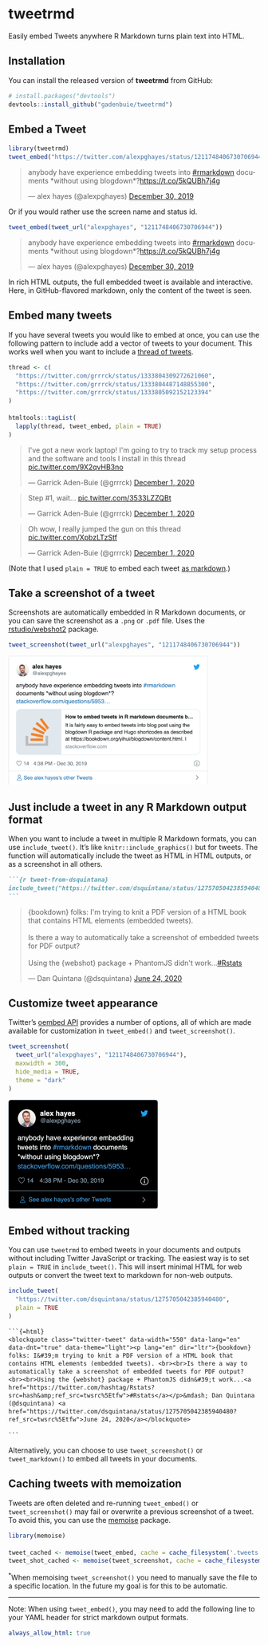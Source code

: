 
<!-- README.md is generated from README.Rmd. Please edit that file -->

# tweetrmd

<!-- badges: start -->
<!-- badges: end -->

Easily embed Tweets anywhere R Markdown turns plain text into HTML.

## Installation

You can install the released version of **tweetrmd** from GitHub:

``` r
# install.packages("devtools")
devtools::install_github("gadenbuie/tweetrmd")
```

## Embed a Tweet

``` r
library(tweetrmd)
tweet_embed("https://twitter.com/alexpghayes/status/1211748406730706944")
```

<blockquote class="twitter-tweet" data-width="550" data-lang="en" data-dnt="true" data-theme="light"><p lang="en" dir="ltr">anybody have experience embedding tweets into <a href="https://twitter.com/hashtag/rmarkdown?src=hash&amp;ref_src=twsrc%5Etfw">#rmarkdown</a> documents *without using blogdown*?<a href="https://t.co/5kQUBh7j4g">https://t.co/5kQUBh7j4g</a></p>&mdash; alex hayes (@alexpghayes) <a href="https://twitter.com/alexpghayes/status/1211748406730706944?ref_src=twsrc%5Etfw">December 30, 2019</a></blockquote>

Or if you would rather use the screen name and status id.

``` r
tweet_embed(tweet_url("alexpghayes", "1211748406730706944"))
```

<blockquote class="twitter-tweet" data-width="550" data-lang="en" data-dnt="true" data-theme="light"><p lang="en" dir="ltr">anybody have experience embedding tweets into <a href="https://twitter.com/hashtag/rmarkdown?src=hash&amp;ref_src=twsrc%5Etfw">#rmarkdown</a> documents *without using blogdown*?<a href="https://t.co/5kQUBh7j4g">https://t.co/5kQUBh7j4g</a></p>&mdash; alex hayes (@alexpghayes) <a href="https://twitter.com/alexpghayes/status/1211748406730706944?ref_src=twsrc%5Etfw">December 30, 2019</a></blockquote>

In rich HTML outputs, the full embedded tweet is available and
interactive. Here, in GitHub-flavored markdown, only the content of the
tweet is seen.

## Embed many tweets

If you have several tweets you would like to embed at once, you can use
the following pattern to include add a vector of tweets to your
document. This works well when you want to include a [thread of
tweets](https://gist.github.com/gadenbuie/33c350458305f4423f30c1274be63b34).

``` r
thread <- c(
  "https://twitter.com/grrrck/status/1333804309272621060",
  "https://twitter.com/grrrck/status/1333804487148855300", 
  "https://twitter.com/grrrck/status/1333805092152123394"
)

htmltools::tagList(
  lapply(thread, tweet_embed, plain = TRUE)
)
```

<blockquote class="twitter-tweet" data-width="550" data-lang="en" data-dnt="true" data-theme="light"><p lang="en" dir="ltr">I&#39;ve got a new work laptop! I&#39;m going to try to track my setup process and the software and tools I install in this thread <a href="https://t.co/9X2qvHB3no">pic.twitter.com/9X2qvHB3no</a></p>&mdash; Garrick Aden-Buie (@grrrck) <a href="https://twitter.com/grrrck/status/1333804309272621060?ref_src=twsrc%5Etfw">December 1, 2020</a></blockquote>

<blockquote class="twitter-tweet" data-width="550" data-lang="en" data-dnt="true" data-theme="light"><p lang="en" dir="ltr">Step #1, wait... <a href="https://t.co/3533LZZQBt">pic.twitter.com/3533LZZQBt</a></p>&mdash; Garrick Aden-Buie (@grrrck) <a href="https://twitter.com/grrrck/status/1333804487148855300?ref_src=twsrc%5Etfw">December 1, 2020</a></blockquote>

<blockquote class="twitter-tweet" data-width="550" data-lang="en" data-dnt="true" data-theme="light"><p lang="en" dir="ltr">Oh wow, I really jumped the gun on this thread <a href="https://t.co/XpbzLTzStf">pic.twitter.com/XpbzLTzStf</a></p>&mdash; Garrick Aden-Buie (@grrrck) <a href="https://twitter.com/grrrck/status/1333805092152123394?ref_src=twsrc%5Etfw">December 1, 2020</a></blockquote>

(Note that I used `plain = TRUE` to embed each tweet [as
markdown](#embed-without-tracking).)

## Take a screenshot of a tweet

Screenshots are automatically embedded in R Markdown documents, or you
can save the screenshot as a `.png` or `.pdf` file. Uses the
[rstudio/webshot2](https://github.com/rstudio/webshot2) package.

``` r
tweet_screenshot(tweet_url("alexpghayes", "1211748406730706944"))
```

<img src="man/figures/README-screenshot-1.png" width="400px" />

## Just include a tweet in any R Markdown output format

When you want to include a tweet in multiple R Markdown formats, you can
use `include_tweet()`. It’s like `knitr::include_graphics()` but for
tweets. The function will automatically include the tweet as HTML in
HTML outputs, or as a screenshot in all others.

```` markdown
```{r tweet-from-dsquintana}
include_tweet("https://twitter.com/dsquintana/status/1275705042385940480")
```
````

<blockquote class="twitter-tweet" data-width="550" data-lang="en" data-dnt="true" data-theme="light"><p lang="en" dir="ltr">{bookdown} folks: I&#39;m trying to knit a PDF version of a HTML book that contains HTML elements (embedded tweets). <br><br>Is there a way to automatically take a screenshot of embedded tweets for PDF output? <br><br>Using the {webshot} package + PhantomJS didn&#39;t work...<a href="https://twitter.com/hashtag/Rstats?src=hash&amp;ref_src=twsrc%5Etfw">#Rstats</a></p>&mdash; Dan Quintana (@dsquintana) <a href="https://twitter.com/dsquintana/status/1275705042385940480?ref_src=twsrc%5Etfw">June 24, 2020</a></blockquote>

## Customize tweet appearance

Twitter’s [oembed
API](https://developer.twitter.com/en/docs/tweets/post-and-engage/api-reference/get-statuses-oembed)
provides a number of options, all of which are made available for
customization in `tweet_embed()` and `tweet_screenshot()`.

``` r
tweet_screenshot(
  tweet_url("alexpghayes", "1211748406730706944"),
  maxwidth = 300,
  hide_media = TRUE,
  theme = "dark"
)
```

<img src="man/figures/README-screenshot-customized-1.png" width="300px" />

## Embed without tracking

You can use `tweetrmd` to embed tweets in your documents and outputs
without including Twitter JavaScript or tracking. The easiest way is to
set `plain = TRUE` in `include_tweet()`. This will insert minimal HTML
for web outputs or convert the tweet text to markdown for non-web
outputs.

``` r
include_tweet(
  "https://twitter.com/dsquintana/status/1275705042385940480",
  plain = TRUE
)
```


    ```{=html}
    <blockquote class="twitter-tweet" data-width="550" data-lang="en" data-dnt="true" data-theme="light"><p lang="en" dir="ltr">{bookdown} folks: I&#39;m trying to knit a PDF version of a HTML book that contains HTML elements (embedded tweets). <br><br>Is there a way to automatically take a screenshot of embedded tweets for PDF output? <br><br>Using the {webshot} package + PhantomJS didn&#39;t work...<a href="https://twitter.com/hashtag/Rstats?src=hash&amp;ref_src=twsrc%5Etfw">#Rstats</a></p>&mdash; Dan Quintana (@dsquintana) <a href="https://twitter.com/dsquintana/status/1275705042385940480?ref_src=twsrc%5Etfw">June 24, 2020</a></blockquote>

    ```

Alternatively, you can choose to use `tweet_screenshot()` or
`tweet_markdown()` to embed all tweets in your documents.

## Caching tweets with memoization

Tweets are often deleted and re-running `tweet_embed()` or
`tweet_screenshot()` may fail or overwrite a previous screenshot of a
tweet. To avoid this, you can use the
[memoise](https://github.com/r-lib/memoise) package.

``` r
library(memoise)

tweet_cached <- memoise(tweet_embed, cache = cache_filesystem('.tweets'))
tweet_shot_cached <- memoise(tweet_screenshot, cache = cache_filesystem('.tweets'))
```

<sup>\*</sup>When memoising `tweet_screenshot()` you need to manually
save the file to a specific location. In the future my goal is for this
to be automatic.

------------------------------------------------------------------------

Note: When using `tweet_embed()`, you may need to add the following line
to your YAML header for strict markdown output formats.

``` yaml
always_allow_html: true
```
